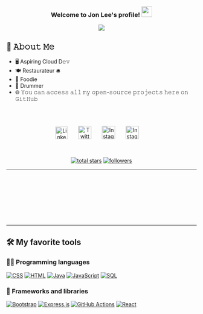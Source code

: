 <h3 align="center">
  Welcome to Jon Lee's profile!
  <img src="https://media.giphy.com/media/hvRJCLFzcasrR4ia7z/giphy.gif" width="28">
</h3>

<!-- Typing SVG by jonlee012 - https://github.com/jonlee012/readme-typing-svg -->
<p align="center">
  <a href="https://github.com/jonlee012/readme-typing-svg"><img src="https://readme-typing-svg.herokuapp.com/?lines=Cloud%20Computing%20Developer;Passion%20for%20Higher%20Learning%20;Always%20attempting%20new%20things&font=Fira%20Code&center=true&width=440&height=45&color=f75c7e&vCenter=true&size=22&pause=1000"></a>
</p>

## :book: 𝙰𝚋𝚘𝚞𝚝 𝙼𝚎
- 🖥 Aspiring Cloud D𝚎𝚟
- 🍽️ Restaurateur 🛎️
- 🍔 Foodie
- 🥁 Drummer
- 🌐 𝚈𝚘𝚞 𝚌𝚊𝚗 𝚊𝚌𝚌𝚎𝚜𝚜 𝚊𝚕𝚕 𝚖𝚢 𝚘𝚙𝚎𝚗-𝚜𝚘𝚞𝚛𝚌𝚎 𝚙𝚛𝚘𝚓𝚎𝚌𝚝𝚜 𝚑𝚎𝚛𝚎 𝚘𝚗 𝙶𝚒𝚝𝙷𝚞𝚋 

<br>  




</br>




<!-- Social icons section -->
<p align="center">
  <a href="https://www.linkedin.com/in/jonathan-lee-67044836/"><img width="33px" alt="LinkedIn" title="LinkedIn" src="https://static-00.iconduck.com/assets.00/linkedin-with-circle-icon-2048x2048-np6yltn1.png"></a>
  &#8287;&#8287;&#8287;&#8287;&#8287;
  <a href="https://twitter.com/dohboyjon"><img width="35px" alt="Twitter" title="Twitter" src="https://img.icons8.com/ios_filled/512/twitter.png"/></a>
  &#8287;&#8287;&#8287;&#8287;&#8287;
  <a href="https://www.instagram.com/dohboyjon/?next=%2F"><img width="35px" alt="Instagram" title="Instagram" src="https://cdn-icons-png.flaticon.com/512/1384/1384031.png"></a>
  &#8287;&#8287;&#8287;&#8287;&#8287;
  <a href="https://www.facebook.com/dohboyjon/"><img width="35px" alt="Instagram" title="Instagram" src="https://img.icons8.com/ios_filled/512/facebook-new.png"></a>
  &#8287;&#8287;&#8287;&#8287;&#8287;
</p>

<br/>

<!-- Social badges section -->
<!-- Badges with custom icons - https://github.com/jonlee012/custom-icon-badges -->
<!-- YouTube stats - https://github.com/jonlee012/github-readme-youtube-stats -->
<!-- View counter - https://github.com/jonlee012/Simple-View-Counter -->
<!-- Star counter - https://github.com/idealclover/GitHub-Star-Counter -->
<p align="center">
  <a href="https://github.com/jonlee012?tab=repositories&sort=stargazers">
    <img alt="total stars" title="Total stars on GitHub" src="https://custom-icon-badges.herokuapp.com/github/stars/jonlee012?color=55960c&style=for-the-badge&labelColor=488207&logo=star"/></a>
  <a href="https://github.com/jonlee012?tab=followers">
    <img alt="followers" title="Follow me on Github" src="https://custom-icon-badges.herokuapp.com/github/followers/jonlee012?color=236ad3&labelColor=1155ba&style=for-the-badge&logo=person-add&label=Follow&logoColor=white"/></a>
</p>
<hr>
<br>
<br>
<br>
<br>
<br>
<br>
<br>
<hr>

## 🛠️ My favorite tools

### 👨‍💻 Programming languages

<p>
    <a href="https://github.com/search?q=user%3Ajonlee012+language%3Acss"><img alt="CSS" src="https://img.shields.io/badge/CSS-1572B6.svg?logo=css3&logoColor=white"></a>
    <a href="https://github.com/search?q=user%3Ajonlee012+language%3Ahtml"><img alt="HTML" src="https://img.shields.io/badge/HTML-E34F26.svg?logo=html5&logoColor=white"></a>
    <a href="https://github.com/search?q=user%3Ajonlee012+language%3Ajava"><img alt="Java" src="https://custom-icon-badges.herokuapp.com/badge/Java-007396.svg?logo=java&logoColor=white"></a>
    <a href="https://github.com/search?q=user%3Ajonlee012+language%3Ajavascript"><img alt="JavaScript" src="https://img.shields.io/badge/JavaScript-F7DF1E.svg?logo=javascript&logoColor=black"></a>
    <a href="https://github.com/search?q=user%3Ajonlee012+language%3Asql"><img alt="SQL" src="https://custom-icon-badges.herokuapp.com/badge/SQL-025E8C.svg?logo=database&logoColor=white"></a>
</p>

### 🧰 Frameworks and libraries

<p>
    <a href="#"><img alt="Bootstrap" src="https://img.shields.io/badge/Bootstrap-7952B3.svg?logo=bootstrap&logoColor=white"></a>
    <a href="#"><img alt="Express.js" src="https://img.shields.io/badge/Express.js-404d59.svg?logo=express&logoColor=white"></a>
    <a href="#"><img alt="GitHub Actions" src="https://img.shields.io/badge/GitHub%20Actions-2671E5.svg?logo=github%20actions&logoColor=white"></a>
    <a href="#"><img alt="React" src="https://img.shields.io/badge/React-20232a.svg?logo=react&logoColor=%2361DAFB"></a>
</p>








